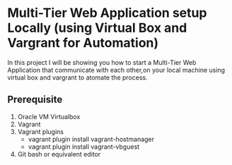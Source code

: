 # Multi-Tier Web Application setup Locally (using Virtual Box and Vargrant for Automation)
 In this project I will be showing you how to start a Multi-Tier Web Application that communicate with each other,on your local machine using virtual box and vargrant to atomate the process.

## Prerequisite
1. Oracle VM Virtualbox
2. Vagrant
3. Vagrant plugins
    * vagrant plugin install vagrant-hostmanager
    * vagrant plugin install vagrant-vbguest
4. Git bash or equivalent editor